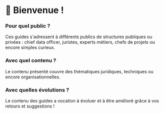 # 👋 Bienvenue !

### Pour quel public ?

Ces guides s'adressent à différents publics de structures publiques ou privées : chief data officer, juristes, experts métiers, chefs de projets ou encore simples curieux.

### Avec quel contenu ?

Le contenu présenté couvre des thématiques juridiques, techniques ou encore organisationnelles.

### Avec quelles évolutions ?

Le contenu des guides a vocation à évoluer et à être amélioré grâce à vos retours et suggestions !

